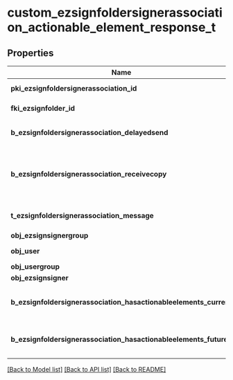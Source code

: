# custom_ezsignfoldersignerassociation_actionable_element_response_t

## Properties
Name | Type | Description | Notes
------------ | ------------- | ------------- | -------------
**pki_ezsignfoldersignerassociation_id** | **int** | The unique ID of the Ezsignfoldersignerassociation | 
**fki_ezsignfolder_id** | **int** | The unique ID of the Ezsignfolder | 
**b_ezsignfoldersignerassociation_delayedsend** | **int** | If this flag is true the signatory is part of a delayed send. | 
**b_ezsignfoldersignerassociation_receivecopy** | **int** | If this flag is true. The signatory will receive a copy of every signed Ezsigndocument even if it ain&#39;t required to sign the document. | 
**t_ezsignfoldersignerassociation_message** | **char \*** | A custom text message that will be added to the email sent. | 
**obj_ezsignsignergroup** | [**ezsignsignergroup_response_compound_t**](ezsignsignergroup_response_compound.md) \* |  | [optional] 
**obj_user** | [**ezsignfoldersignerassociation_response_compound_user_t**](ezsignfoldersignerassociation_response_compound_user.md) \* |  | [optional] 
**obj_usergroup** | [**usergroup_response_compound_t**](usergroup_response_compound.md) \* |  | [optional] 
**obj_ezsignsigner** | [**ezsignsigner_response_compound_t**](ezsignsigner_response_compound.md) \* |  | [optional] 
**b_ezsignfoldersignerassociation_hasactionableelements_current** | **int** | Indicates if the Ezsignfoldersignerassociation has actionable elements in the current step | 
**b_ezsignfoldersignerassociation_hasactionableelements_future** | **int** | Indicates if the Ezsignfoldersignerassociation has actionable elements in a future step | [optional] 

[[Back to Model list]](../README.md#documentation-for-models) [[Back to API list]](../README.md#documentation-for-api-endpoints) [[Back to README]](../README.md)


